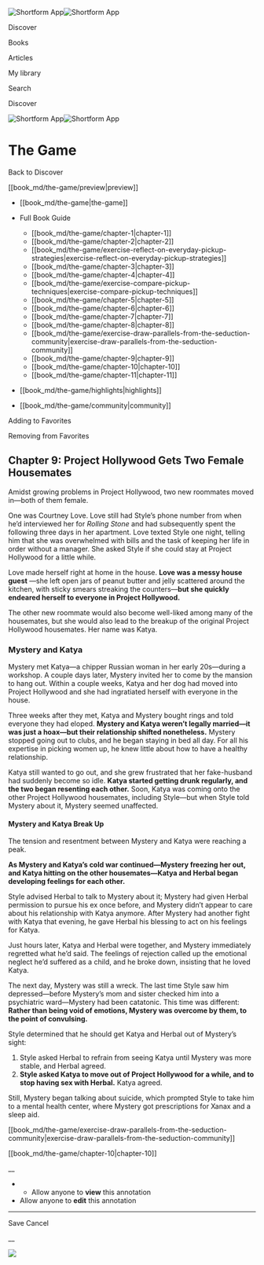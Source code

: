 ![Shortform App](/img/logo.36a2399e.svg)![Shortform App](/img/logo-dark.70c1b072.svg)

Discover

Books

Articles

My library

Search

Discover

![Shortform App](/img/logo.36a2399e.svg)![Shortform App](/img/logo-dark.70c1b072.svg)

# The Game

Back to Discover

[[book_md/the-game/preview|preview]]

  * [[book_md/the-game|the-game]]
  * Full Book Guide

    * [[book_md/the-game/chapter-1|chapter-1]]
    * [[book_md/the-game/chapter-2|chapter-2]]
    * [[book_md/the-game/exercise-reflect-on-everyday-pickup-strategies|exercise-reflect-on-everyday-pickup-strategies]]
    * [[book_md/the-game/chapter-3|chapter-3]]
    * [[book_md/the-game/chapter-4|chapter-4]]
    * [[book_md/the-game/exercise-compare-pickup-techniques|exercise-compare-pickup-techniques]]
    * [[book_md/the-game/chapter-5|chapter-5]]
    * [[book_md/the-game/chapter-6|chapter-6]]
    * [[book_md/the-game/chapter-7|chapter-7]]
    * [[book_md/the-game/chapter-8|chapter-8]]
    * [[book_md/the-game/exercise-draw-parallels-from-the-seduction-community|exercise-draw-parallels-from-the-seduction-community]]
    * [[book_md/the-game/chapter-9|chapter-9]]
    * [[book_md/the-game/chapter-10|chapter-10]]
    * [[book_md/the-game/chapter-11|chapter-11]]
  * [[book_md/the-game/highlights|highlights]]
  * [[book_md/the-game/community|community]]



Adding to Favorites 

Removing from Favorites 

## Chapter 9: Project Hollywood Gets Two Female Housemates

Amidst growing problems in Project Hollywood, two new roommates moved in—both of them female.

One was Courtney Love. Love still had Style’s phone number from when he’d interviewed her for _Rolling Stone_ and had subsequently spent the following three days in her apartment. Love texted Style one night, telling him that she was overwhelmed with bills and the task of keeping her life in order without a manager. She asked Style if she could stay at Project Hollywood for a little while.

Love made herself right at home in the house. **Love was a messy house guest** —she left open jars of peanut butter and jelly scattered around the kitchen, with sticky smears streaking the counters—**but she quickly endeared herself to everyone in Project Hollywood.**

The other new roommate would also become well-liked among many of the housemates, but she would also lead to the breakup of the original Project Hollywood housemates. Her name was Katya.

### Mystery and Katya

Mystery met Katya—a chipper Russian woman in her early 20s—during a workshop. A couple days later, Mystery invited her to come by the mansion to hang out. Within a couple weeks, Katya and her dog had moved into Project Hollywood and she had ingratiated herself with everyone in the house.

Three weeks after they met, Katya and Mystery bought rings and told everyone they had eloped. **Mystery and Katya weren’t legally married—it was just a hoax—but their relationship shifted nonetheless.** Mystery stopped going out to clubs, and he began staying in bed all day. For all his expertise in picking women up, he knew little about how to have a healthy relationship.

Katya still wanted to go out, and she grew frustrated that her fake-husband had suddenly become so idle. **Katya started getting drunk regularly, and the two began resenting each other.** Soon, Katya was coming onto the other Project Hollywood housemates, including Style—but when Style told Mystery about it, Mystery seemed unaffected.

#### Mystery and Katya Break Up

The tension and resentment between Mystery and Katya were reaching a peak.

**As Mystery and Katya’s cold war continued—Mystery freezing her out, and Katya hitting on the other housemates—Katya and Herbal began developing feelings for each other.**

Style advised Herbal to talk to Mystery about it; Mystery had given Herbal permission to pursue his ex once before, and Mystery didn’t appear to care about his relationship with Katya anymore. After Mystery had another fight with Katya that evening, he gave Herbal his blessing to act on his feelings for Katya.

Just hours later, Katya and Herbal were together, and Mystery immediately regretted what he’d said. The feelings of rejection called up the emotional neglect he’d suffered as a child, and he broke down, insisting that he loved Katya.

The next day, Mystery was still a wreck. The last time Style saw him depressed—before Mystery’s mom and sister checked him into a psychiatric ward—Mystery had been catatonic. This time was different: **Rather than being void of emotions, Mystery was overcome by them, to the point of convulsing.**

Style determined that he should get Katya and Herbal out of Mystery’s sight:

  1. Style asked Herbal to refrain from seeing Katya until Mystery was more stable, and Herbal agreed. 
  2. **Style asked Katya to move out of Project Hollywood for a while, and to stop having sex with Herbal.** Katya agreed. 



Still, Mystery began talking about suicide, which prompted Style to take him to a mental health center, where Mystery got prescriptions for Xanax and a sleep aid.

[[book_md/the-game/exercise-draw-parallels-from-the-seduction-community|exercise-draw-parallels-from-the-seduction-community]]

[[book_md/the-game/chapter-10|chapter-10]]

__

  *   * Allow anyone to **view** this annotation
  * Allow anyone to **edit** this annotation



* * *

Save Cancel

__




![](https://bat.bing.com/action/0?ti=56018282&Ver=2&mid=0fa9a404-3376-4092-99fd-a2656038cddc&sid=1711133063fa11eebdec89a8b8ae3bbc&vid=171147a063fa11eea7440fcfeb230d96&vids=0&msclkid=N&pi=0&lg=en-US&sw=800&sh=600&sc=24&nwd=1&tl=Shortform%20%7C%20The%20Game&p=https%3A%2F%2Fwww.shortform.com%2Fapp%2Fbook%2Fthe-game%2Fchapter-9&r=&lt=381&evt=pageLoad&sv=1&rn=260672)
